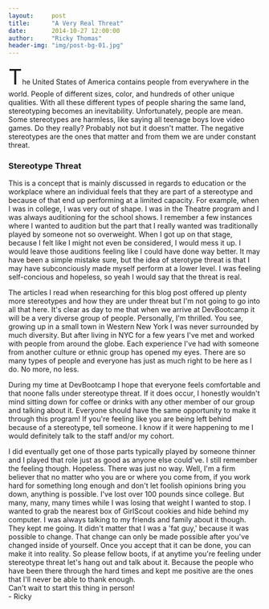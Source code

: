```yaml
---
layout:     post
title:      "A Very Real Threat"
date:       2014-10-27 12:00:00
author:     "Ricky Thomas"
header-img: "img/post-bg-01.jpg"
---
```


<p><span style="font-size:3em">T</span>he United States of America contains people from everywhere in the world. People of different sizes, color, and hundreds of other unique qualities. With all these different types of people sharing the same land, stereotyping becomes an inevitability. Unfortunately, people are mean. Some stereotypes are harmless, like saying all teenage boys love video games. Do they really? Probably not but it doesn't matter. The negative stereotypes are the ones that matter and from them we are under constant threat.</p>
<h3>Stereotype Threat</h3>
<p>This is a concept that is mainly discussed in regards to education or the workplace where an individual feels that they are part of a stereotype and because of that end up performing at a limited capacity. For example, when I was in college, I was very out of shape. I was in the Theatre program and I was always auditioning for the school shows. I remember a few instances where I wanted to audition but the part that I really wanted was traditionally played by someone not so overweight. When I got up on that stage, because I felt like I might not even be considered, I would mess it up. I would leave those auditions feeling like I could have done way better. It may have been a simple mistake sure, but the idea of sterotype threat is that I may have subconciously made myself perform at a lower level. I was feeling self-concious and hopeless, so yeah I would say that the threat is real.</p>
<p>The articles I read when researching for this blog post offered up plenty more stereotypes and how they are under threat but I'm not going to go into all that here. It's clear as day to me that when we arrive at DevBootcamp it will be a very diverse group of people. Personally, I'm thrilled. You see, growing up in a small town in Western New York I was never surrounded by much diversity. But after living in NYC for a few years I've met and worked with people from around the globe. Each experience I've had with someone from another culture or ethnic group has opened my eyes. There are so many types of people and everyone has just as much right to be here as I do. No more, no less.</p>
<p>During my time at DevBootcamp I hope that everyone feels comfortable and that noone falls under stereotype threat. If it does occur, I honestly wouldn't mind sitting down for coffee or drinks with any other member of our group and talking about it. Everyone should have the same opportunity to make it through this program! If you're feeling like you are being left behind because of a stereotype, tell someone. I know if it were happening to me I would definitely talk to the staff and/or my cohort.</p>
<p>I did eventually get one of those parts typically played by someone thinner and I played that role just as good as anyone else could've. I still remember the feeling though. Hopeless. There was just no way. Well, I'm a firm believer that no matter who you are or where you come from, if you work hard for something long enough and don't let foolish opinions bring you down, anything is possible. I've lost over 100 pounds since college. But many, many, many times while I was losing that weight I wanted to stop. I wanted to grab the nearest box of GirlScout cookies and hide behind my computer. I was always talking to my friends and family about it though. They kept me going. It didn't matter that I was a 'fat guy,' because it was possible to change. That change can only be made possible after you've changed inside of yourself. Once you accept that it can be done, you can make it into reality. So please fellow boots, if at anytime you're feeling under stereotype threat let's hang out and talk about it. Because the people who have been there through the hard times and kept me positive are the ones that I'll never be able to thank enough.<br>
  Can't wait to start this thing in person!<br>
  - Ricky</p>

